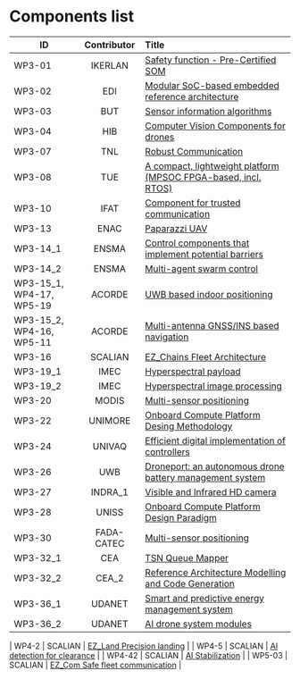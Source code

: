 
# Components list

|   ID   | Contributor | Title |
| ------ |:-----------:| :-----|
| WP3-01 | IKERLAN | [Safety function - Pre-Certified SOM](components/misc/IKERLAN.md) |
| WP3-02 | EDI | [Modular SoC-based embedded reference architecture](components/Socs_and_FPGAs/EDI_SoC.md) |
| WP3-03 | BUT | [Sensor information algorithms](components/computer_vision_and_image_processing/BUT.md) |
| WP3-04 | HIB | [Computer Vision Components for drones](components/computer_vision_and_image_processing/HIB.md) |
| WP3-07 | TNL | [Robust Communication](components/secure_communications/TNL.md) |
| WP3-08 | TUE | [A compact, lightweight platform (MPSOC FPGA-based, incl. RTOS)](components/Socs_and_FPGAs/TUE.md) |
| WP3-10 | IFAT | [Component for trusted communication](components/secure_communications/IFAT.md) |
| WP3-13 | ENAC | [Paparazzi UAV](components/Complete_UAS/ENAC_paparazzi.md) |
| WP3-14_1 | ENSMA | [Control components that implement potential barriers](components/misc/ENSMA_1.md) |
| WP3-14_2 | ENSMA | [Multi-agent swarm control](components/misc/ENSMA_2.md) |
| WP3-15_1, WP4-17, WP5-19 | ACORDE | [UWB based indoor positioning](components/positioning/ACORDE_1.md) |
| WP3-15_2, WP4-16, WP5-11 | ACORDE | [Multi-antenna GNSS/INS based navigation](components/positioning/ACORDE_2.md) |
| WP3-16 | SCALIAN | [EZ_Chains Fleet Architecture](components/Complete_UAS/SCALIAN-ez_chains.md) |
| WP3-19_1 | IMEC | [Hyperspectral payload](components/computer_vision_and_image_processing/IMEC_1.md) |
| WP3-19_2 | IMEC | [Hyperspectral image processing](components/computer_vision_and_image_processing/IMEC_2.md) |
| WP3-20 | MODIS | [Multi-sensor positioning](components/positioning/MODIS.md) |
| WP3-22 | UNIMORE | [Onboard Compute Platform Desing Methodology](components/Socs_and_FPGAs/UNIMORE.md) |
| WP3-24 | UNIVAQ | [Efficient digital implementation of controllers](components/Socs_and_FPGAs/UNIVAQ.md) |
| WP3-26 | UWB | [Droneport: an autonomous drone battery management system](components/misc/UWB.md) |
| WP3-27 | INDRA_1 | [Visible and Infrared HD camera](components/computer_vision_and_image_processing/INDRA_1.md) |
| WP3-28 | UNISS | [Onboard Compute Platform Design Paradigm](components/Socs_and_FPGAs/UNISS.md) |
| WP3-30 | FADA-CATEC | [Multi-sensor positioning](components/positioning/FADA-CATEC.md) |
| WP3-32_1 | CEA | [TSN Queue Mapper](components/secure_communications/CEA.md) |
| WP3-32_2 | CEA_2 | [Reference Architecture Modelling and Code Generation](components/misc/CEA_2.md) |
| WP3-36_1 | UDANET | [Smart and predictive energy management system](components/misc/UDANET_1.md) |
| WP3-36_2 | UDANET | [AI drone system modules](components/misc/UDANET_2.md) |

| WP4-2 | SCALIAN | [EZ_Land Precision landing](components/positioning/SCALIAN-ez_land.md) |
| WP4-5 | SCALIAN | [AI detection for clearance](components/computer_vision_and_image_processing/SCALIAN-clearance.md) |
| WP4-42 | SCALIAN | [AI Stabilization](componennts/misc/SCALIAN-ai_stabilization.md) |
| WP5-03 | SCALIAN | [EZ_Com Safe fleet communication](components/secure_communications/SCALIAN-safe_fleet_comm.md) |
